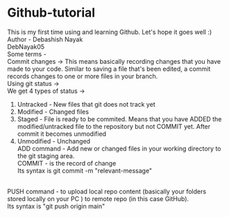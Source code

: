# Github-tutorial
This is my first time using and learning Github. Let's hope it goes well :)<br>
Author - Debashish Nayak<br>
DebNayak05<br>
Some terms -<br>
Commit changes -> This means basically recording changes that you have made to your code. Similar to saving a file that's been edited, a commit records changes to one or more files in your branch.
<br>
Using git status -><br>
We get 4 types of status -><br>
1. Untracked - New files that git does not track yet <br>
2. Modified - Changed files <br>
3. Staged - File is ready to be commited. Means that you have ADDED the modified/untracked file to the repository but not COMMIT yet. After commit it becomes unmodified <br>
4. Unmodified - Unchanged <br>
ADD command - Add new or changed files in your working directory to the git staging area.<br>
COMMIT - is the record of change <br>Its syntax is git commit -m "relevant-message" 
<br>
PUSH command - to upload local repo content (basically your folders stored locally on your PC ) to remote repo (in this case GitHub).
<br>Its syntax is "git push origin main"